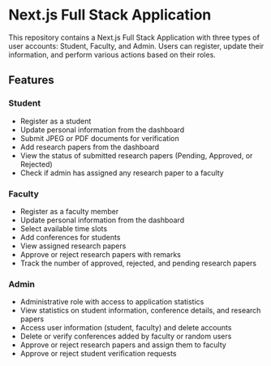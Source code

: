 # Next.js Full Stack Application

This repository contains a Next.js Full Stack Application with three types of user accounts: Student, Faculty, and Admin. Users can register, update their information, and perform various actions based on their roles.

## Features

### Student
- Register as a student
- Update personal information from the dashboard
- Submit JPEG or PDF documents for verification
- Add research papers from the dashboard
- View the status of submitted research papers (Pending, Approved, or Rejected)
- Check if admin has assigned any research paper to a faculty

### Faculty
- Register as a faculty member
- Update personal information from the dashboard
- Select available time slots
- Add conferences for students
- View assigned research papers
- Approve or reject research papers with remarks
- Track the number of approved, rejected, and pending research papers

### Admin
- Administrative role with access to application statistics
- View statistics on student information, conference details, and research papers
- Access user information (student, faculty) and delete accounts
- Delete or verify conferences added by faculty or random users
- Approve or reject research papers and assign them to faculty
- Approve or reject student verification requests
